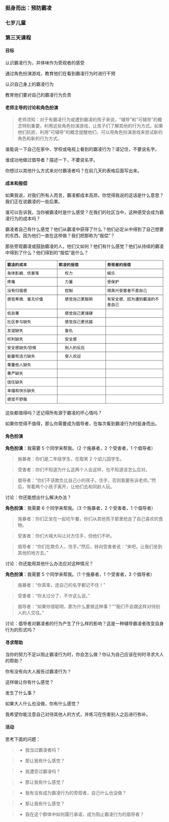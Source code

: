 ### 挺身而出：预防霸凌

### 七岁儿童

### 第三天课程

#### 目标

认识霸凌行为，并体味作为旁观者的感受

通过角色扮演游戏，教育他们在看到霸凌行为时进行干预

认识自己身上的霸凌行为

教育他们要对自己的霸凌行为负责

#### 老师主导的讨论和角色扮演

> 老师须知：对于有霸凌行为或遭到霸凌的孩子来说，“辅导”和“可辅导”的概念特别重要。利用这些角色扮演游戏，让孩子们了解其他的行为方式。如果他们抗拒，利用“可辅导”的概念提醒他们，可以用角色扮演游戏来尝试新的角色和新的行为方式。

谁能说一下自己在家中、学校或电视上看到的霸凌行为？请记住，不要说名字。

谁成功地做过倡导者？描述一下，不要说名字。

你想过以其他什么方式来对付霸凌者吗？在前几天的表格后面写出来。

#### 成本和报偿

如果我说，对我们所有人而言，霸凌都成本高昂，你觉得我说的这话是什么意思？我们正在说霸凌的一些后果。

谁可以告诉我，当你被霸凌时是什么感受？在我们的社区当中，这种感受会成为霸凌行为的成本吗？

霸凌者自己有什么感觉？他们从霸凌中获得了什么？他们必定从中得到了自己想要的东西，因为他们一直在这样做？我们把那称为“报偿”？

那些旁观霸凌或鼓励霸凌的人，他们又如何？他们有什么感觉？他们从持续的霸凌中得到了什么？他们得到的“报偿”是什么？

![](/assets/QQ20160803-1.png)

这些都值得吗？还记得所有源于霸凌的坏心情吗？

如果你觉得不值得，那么你需要成为倡导者，在每次看到霸凌行为时挺身而出。

#### 角色扮演

**角色扮演**：我需要 5 个同学来帮我。（2 个施暴者，2 个受害者，1 个倡导者）

> 施暴者：你们是二年级学生，在取笑 2 个幼儿园学生。

> 受害者：你们不知道为什么这两个人会这样，也不知道该怎么应对。

> 倡导者：“你们不该欺负比自己小的孩子。住手，否则我要告诉老师。”然后，带着两个小孩子离开，让他们去和同龄人玩。

讨论：你还能想出什么解决办法？

**角色扮演**：我需要 6 个同学来帮我。（3 个施暴者，2 个受害者，1 个倡导者）

> 施暴者：你们正坐在一起吃午餐，你们从其他孩子那里抢走了自己喜欢的食物。

> 受害者：你们大喊大叫让对方住手，但他们不听。

> 倡导者：“你们在欺负人，住手。”然后，转向受害者说：“来吧，让我们坐到其他的地方去。”

讨论：你还能用其他什么办法应对这种情况？

**角色扮演**：我需要 5 个同学来帮我。（1 个施暴者，1 个受害者，3 个倡导者）

> 施暴者：“你真笨，连自己的名字都记不住！”

> 受害者：“你太过分了，不许这么说。”

> 倡导者：“如果你很聪明，那为什么要做这种事？”“我们不会跟这样对待别人的人交往。”

讨论：倡导者对霸凌者的行为产生了什么样的影响？这是一种辅导霸凌者改变自身行为的形式吗？

#### 寻求帮助

当你的努力不足以阻止霸凌行为时，你会怎么做？你认为自己应该在何时寻求大人的帮助？

你有没有向大人报告过霸凌行为？

这样做让你有什么感觉？

发生了什么事？

如果大人什么也没做，你有什么感觉？

我希望你能注意自己对待其他人的方式，并练习在伤害别人之后进行弥补。

#### 活动

思考下面的问题：

>* 我当过霸凌者吗？

>* 那让我有什么感觉？

>* 我遭受过霸凌吗？

>* 那让我有什么感觉？

>* 我有没有成为霸凌行为的旁观者，自己什么也没做？

>* 那让我有什么感觉？

>* 我在这个群体中如何履行承诺，成为阻止霸凌行为的倡导者？

